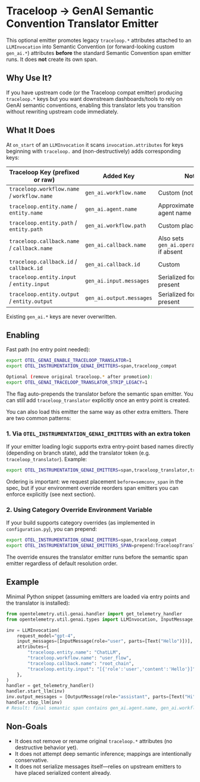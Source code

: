 # Traceloop -> GenAI Semantic Convention Translator Emitter

This optional emitter promotes legacy `traceloop.*` attributes attached to an `LLMInvocation` into
Semantic Convention (or forward-looking custom `gen_ai.*`) attributes **before** the standard
Semantic Convention span emitter runs. It does **not** create its own span.

## Why Use It?
If you have upstream code (or the Traceloop compat emitter) producing `traceloop.*` keys but you
want downstream dashboards/tools to rely on GenAI semantic conventions, enabling this translator
lets you transition without rewriting upstream code immediately.

## What It Does
At `on_start` of an `LLMInvocation` it scans `invocation.attributes` for keys beginning with
`traceloop.` and (non-destructively) adds corresponding keys:

| Traceloop Key (prefixed or raw) | Added Key                 | Notes |
|---------------------------------|---------------------------|-------|
| `traceloop.workflow.name` / `workflow.name` | `gen_ai.workflow.name`  | Custom (not yet in spec) |
| `traceloop.entity.name` / `entity.name`     | `gen_ai.agent.name`     | Approximates entity as agent name |
| `traceloop.entity.path` / `entity.path`     | `gen_ai.workflow.path`  | Custom placeholder |
| `traceloop.callback.name` / `callback.name` | `gen_ai.callback.name`  | Also sets `gen_ai.operation.source` if absent |
| `traceloop.callback.id` / `callback.id`     | `gen_ai.callback.id`    | Custom |
| `traceloop.entity.input` / `entity.input`   | `gen_ai.input.messages` | Serialized form already present |
| `traceloop.entity.output` / `entity.output` | `gen_ai.output.messages`| Serialized form already present |

Existing `gen_ai.*` keys are never overwritten.

## Enabling
Fast path (no entry point needed):

```bash
export OTEL_GENAI_ENABLE_TRACELOOP_TRANSLATOR=1
export OTEL_INSTRUMENTATION_GENAI_EMITTERS=span,traceloop_compat

Optional (remove original traceloop.* after promotion):
export OTEL_GENAI_TRACELOOP_TRANSLATOR_STRIP_LEGACY=1
```

The flag auto-prepends the translator before the semantic span emitter. You can still add
`traceloop_translator` explicitly once an entry point is created.

You can also load this emitter the same way as other extra emitters. There are two common patterns:

### 1. Via `OTEL_INSTRUMENTATION_GENAI_EMITTERS` with an extra token
If your emitter loading logic supports extra entry-point based names directly (depending on branch state), add the translator token (e.g. `traceloop_translator`). Example:

```bash
export OTEL_INSTRUMENTATION_GENAI_EMITTERS=span,traceloop_translator,traceloop_compat
```

Ordering is important: we request placement `before=semconv_span` in the spec, but if your environment override reorders span emitters you can enforce explicitly (see next section).

### 2. Using Category Override Environment Variable
If your build supports category overrides (as implemented in `configuration.py`), you can prepend:

```bash
export OTEL_INSTRUMENTATION_GENAI_EMITTERS=span,traceloop_compat
export OTEL_INSTRUMENTATION_GENAI_EMITTERS_SPAN=prepend:TraceloopTranslator
```

The override ensures the translator emitter runs before the semantic span emitter regardless of default resolution order.

## Example
Minimal Python snippet (assuming emitters are loaded via entry points and the translator is installed):

```python
from opentelemetry.util.genai.handler import get_telemetry_handler
from opentelemetry.util.genai.types import LLMInvocation, InputMessage, OutputMessage, Text

inv = LLMInvocation(
    request_model="gpt-4",
    input_messages=[InputMessage(role="user", parts=[Text("Hello")])],
    attributes={
        "traceloop.entity.name": "ChatLLM",
        "traceloop.workflow.name": "user_flow",
        "traceloop.callback.name": "root_chain",
        "traceloop.entity.input": "[{'role':'user','content':'Hello'}]",
    },
)
handler = get_telemetry_handler()
handler.start_llm(inv)
inv.output_messages = [OutputMessage(role="assistant", parts=[Text("Hi")], finish_reason="stop")]
handler.stop_llm(inv)
# Result: final semantic span contains gen_ai.agent.name, gen_ai.workflow.name, gen_ai.input.messages, etc.
```

## Non-Goals
- It does not remove or rename original `traceloop.*` attributes (no destructive behavior yet).
- It does not attempt deep semantic inference; mappings are intentionally conservative.
- It does not serialize messages itself—relies on upstream emitters to have placed serialized content already.
